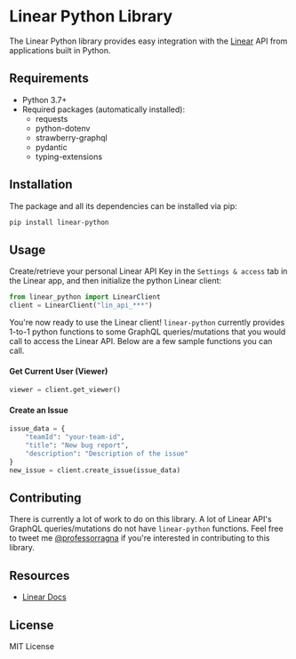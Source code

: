 # Linear Python Library

The Linear Python library provides easy integration with the [Linear](https://linear.app/) API from applications built in Python.

## Requirements

- Python 3.7+
- Required packages (automatically installed):
  - requests
  - python-dotenv
  - strawberry-graphql
  - pydantic
  - typing-extensions

## Installation

The package and all its dependencies can be installed via pip:

```bash
pip install linear-python
```

## Usage

Create/retrieve your personal Linear API Key in the `Settings & access` tab in the Linear app, and then initialize the python Linear client:

```python
from linear_python import LinearClient
client = LinearClient("lin_api_***")
```

You're now ready to use the Linear client! `linear-python` currently provides 1-to-1 python functions to some GraphQL queries/mutations that you would call to access the Linear API. Below are a few sample functions you can call.

#### Get Current User (Viewer)

```python
viewer = client.get_viewer()
```

#### Create an Issue

```python
issue_data = {
    "teamId": "your-team-id",
    "title": "New bug report",
    "description": "Description of the issue"
}
new_issue = client.create_issue(issue_data)
```

## Contributing

There is currently a lot of work to do on this library. A lot of Linear API's GraphQL queries/mutations do not have `linear-python` functions. Feel free to tweet me [@professorragna](https://twitter.com/professorragna) if you're interested in contributing to this library.

## Resources

- [Linear Docs](https://developers.linear.app/docs)

## License

MIT License
